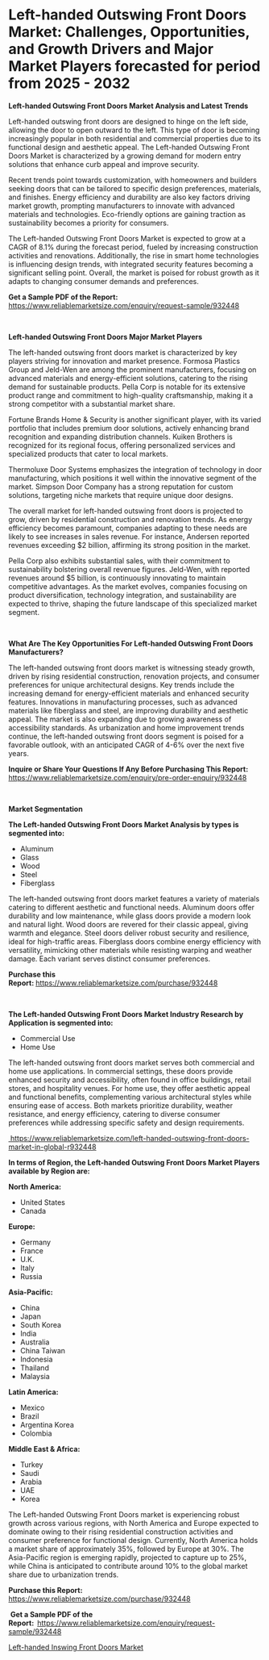 <p><h1>Left-handed Outswing Front Doors Market: Challenges, Opportunities, and Growth Drivers and Major Market Players forecasted for period from 2025 - 2032</h1></p><p><strong>Left-handed Outswing Front Doors Market Analysis and Latest Trends</strong></p>
<p><p>Left-handed outswing front doors are designed to hinge on the left side, allowing the door to open outward to the left. This type of door is becoming increasingly popular in both residential and commercial properties due to its functional design and aesthetic appeal. The Left-handed Outswing Front Doors Market is characterized by a growing demand for modern entry solutions that enhance curb appeal and improve security.</p><p>Recent trends point towards customization, with homeowners and builders seeking doors that can be tailored to specific design preferences, materials, and finishes. Energy efficiency and durability are also key factors driving market growth, prompting manufacturers to innovate with advanced materials and technologies. Eco-friendly options are gaining traction as sustainability becomes a priority for consumers.</p><p>The Left-handed Outswing Front Doors Market is expected to grow at a CAGR of 8.1% during the forecast period, fueled by increasing construction activities and renovations. Additionally, the rise in smart home technologies is influencing design trends, with integrated security features becoming a significant selling point. Overall, the market is poised for robust growth as it adapts to changing consumer demands and preferences.</p></p>
<p><strong>Get a Sample PDF of the Report:&nbsp;</strong> <a href="https://www.reliablemarketsize.com/enquiry/request-sample/932448?utm_campaign=2300&utm_medium=2&utm_source=Github&utm_content=ia&utm_term=21032025&utm_id=left-handed-outswing-front-doors">https://www.reliablemarketsize.com/enquiry/request-sample/932448</a></p>
<p>&nbsp;</p>
<p><strong>Left-handed Outswing Front Doors Major Market Players</strong></p>
<p><p>The left-handed outswing front doors market is characterized by key players striving for innovation and market presence. Formosa Plastics Group and Jeld-Wen are among the prominent manufacturers, focusing on advanced materials and energy-efficient solutions, catering to the rising demand for sustainable products. Pella Corp is notable for its extensive product range and commitment to high-quality craftsmanship, making it a strong competitor with a substantial market share.</p><p>Fortune Brands Home & Security is another significant player, with its varied portfolio that includes premium door solutions, actively enhancing brand recognition and expanding distribution channels. Kuiken Brothers is recognized for its regional focus, offering personalized services and specialized products that cater to local markets.</p><p>Thermoluxe Door Systems emphasizes the integration of technology in door manufacturing, which positions it well within the innovative segment of the market. Simpson Door Company has a strong reputation for custom solutions, targeting niche markets that require unique door designs.</p><p>The overall market for left-handed outswing front doors is projected to grow, driven by residential construction and renovation trends. As energy efficiency becomes paramount, companies adapting to these needs are likely to see increases in sales revenue. For instance, Andersen reported revenues exceeding $2 billion, affirming its strong position in the market. </p><p>Pella Corp also exhibits substantial sales, with their commitment to sustainability bolstering overall revenue figures. Jeld-Wen, with reported revenues around $5 billion, is continuously innovating to maintain competitive advantages. As the market evolves, companies focusing on product diversification, technology integration, and sustainability are expected to thrive, shaping the future landscape of this specialized market segment.</p></p>
<p>&nbsp;</p>
<p><strong>What Are The Key Opportunities For Left-handed Outswing Front Doors Manufacturers?</strong></p>
<p><p>The left-handed outswing front doors market is witnessing steady growth, driven by rising residential construction, renovation projects, and consumer preferences for unique architectural designs. Key trends include the increasing demand for energy-efficient materials and enhanced security features. Innovations in manufacturing processes, such as advanced materials like fiberglass and steel, are improving durability and aesthetic appeal. The market is also expanding due to growing awareness of accessibility standards. As urbanization and home improvement trends continue, the left-handed outswing front doors segment is poised for a favorable outlook, with an anticipated CAGR of 4-6% over the next five years.</p></p>
<p><strong>Inquire or Share Your Questions If Any Before Purchasing This Report:</strong> <a href="https://www.reliablemarketsize.com/enquiry/pre-order-enquiry/932448?utm_campaign=2300&utm_medium=2&utm_source=Github&utm_content=ia&utm_term=21032025&utm_id=left-handed-outswing-front-doors">https://www.reliablemarketsize.com/enquiry/pre-order-enquiry/932448</a></p>
<p>&nbsp;</p>
<p><strong>Market Segmentation</strong></p>
<p><strong>The Left-handed Outswing Front Doors Market Analysis by types is segmented into:</strong></p>
<p><ul><li>Aluminum</li><li>Glass</li><li>Wood</li><li>Steel</li><li>Fiberglass</li></ul></p>
<p><p>The left-handed outswing front doors market features a variety of materials catering to different aesthetic and functional needs. Aluminum doors offer durability and low maintenance, while glass doors provide a modern look and natural light. Wood doors are revered for their classic appeal, giving warmth and elegance. Steel doors deliver robust security and resilience, ideal for high-traffic areas. Fiberglass doors combine energy efficiency with versatility, mimicking other materials while resisting warping and weather damage. Each variant serves distinct consumer preferences.</p></p>
<p><strong>Purchase this Report:&nbsp;</strong><a href="https://www.reliablemarketsize.com/purchase/932448?utm_campaign=2300&utm_medium=2&utm_source=Github&utm_content=ia&utm_term=21032025&utm_id=left-handed-outswing-front-doors">https://www.reliablemarketsize.com/purchase/932448</a></p>
<p>&nbsp;</p>
<p><strong>The Left-handed Outswing Front Doors Market Industry Research by Application is segmented into:</strong></p>
<p><ul><li>Commercial Use</li><li>Home Use</li></ul></p>
<p><p>The left-handed outswing front doors market serves both commercial and home use applications. In commercial settings, these doors provide enhanced security and accessibility, often found in office buildings, retail stores, and hospitality venues. For home use, they offer aesthetic appeal and functional benefits, complementing various architectural styles while ensuring ease of access. Both markets prioritize durability, weather resistance, and energy efficiency, catering to diverse consumer preferences while addressing specific safety and design requirements.</p></p>
<p><a href="https://www.reliablemarketsize.com/left-handed-outswing-front-doors-market-in-global-r932448?utm_campaign=2300&utm_medium=2&utm_source=Github&utm_content=ia&utm_term=21032025&utm_id=left-handed-outswing-front-doors">&nbsp;https://www.reliablemarketsize.com/left-handed-outswing-front-doors-market-in-global-r932448</a></p>
<p><strong>In terms of Region, the Left-handed Outswing Front Doors Market Players available by Region are:</strong></p>
<p>
    <p> <strong> North America: </strong>
        <ul>
            <li>United States</li>
            <li>Canada</li>
        </ul>
        </p> 
    <p> <strong> Europe: </strong>
        <ul>
            <li>Germany</li>
            <li>France</li>
            <li>U.K.</li>
            <li>Italy</li>
            <li>Russia</li>
        </ul>
        </p> 
    <p> <strong> Asia-Pacific: </strong>
        <ul>
            <li>China</li>
            <li>Japan</li>
            <li>South Korea</li>
            <li>India</li>
            <li>Australia</li>
            <li>China Taiwan</li>
            <li>Indonesia</li>
            <li>Thailand</li>
            <li>Malaysia</li>
        </ul>
        </p> 
    <p> <strong> Latin America: </strong>
        <ul>
            <li>Mexico</li>
            <li>Brazil</li>
            <li>Argentina Korea</li>
            <li>Colombia</li>
        </ul>
        </p> 
    <p> <strong> Middle East & Africa: </strong>
        <ul>
            <li>Turkey</li>
            <li>Saudi</li>
            <li>Arabia</li>
            <li>UAE</li>
            <li>Korea</li>
        </ul>
    </p>
    </p>
<p><p>The Left-handed Outswing Front Doors market is experiencing robust growth across various regions, with North America and Europe expected to dominate owing to their rising residential construction activities and consumer preference for functional design. Currently, North America holds a market share of approximately 35%, followed by Europe at 30%. The Asia-Pacific region is emerging rapidly, projected to capture up to 25%, while China is anticipated to contribute around 10% to the global market share due to urbanization trends.</p></p>
<p><strong>Purchase this Report: </strong><a href="https://www.reliablemarketsize.com/purchase/932448?utm_campaign=2300&utm_medium=2&utm_source=Github&utm_content=ia&utm_term=21032025&utm_id=left-handed-outswing-front-doors">https://www.reliablemarketsize.com/purchase/932448</a></p>
<p>&nbsp;<strong>Get a Sample PDF of the Report:&nbsp;&nbsp;</strong><a href="https://www.reliablemarketsize.com/enquiry/request-sample/932448?utm_campaign=2300&utm_medium=2&utm_source=Github&utm_content=ia&utm_term=21032025&utm_id=left-handed-outswing-front-doors">https://www.reliablemarketsize.com/enquiry/request-sample/932448</a></p>
<p><strong></strong></p>
<p><p><a href="https://github.com/abbislposival/Market-Research-Report-List-1/blob/main/left-handed-inswing-front-doors-market.md?utm_campaign=2300&utm_medium=2&utm_source=Github&utm_content=ia&utm_term=21032025&utm_id=left-handed-outswing-front-doors">Left-handed Inswing Front Doors Market</a></p></p>